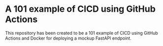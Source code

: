 # A 101 example of CICD using GitHub Actions

This repository has been created to be a 101 example of CICD using GitHub Actions and Docker for deploying a mockup FastAPI endpoint.
